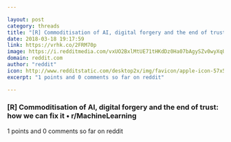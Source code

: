 ```yaml
---

layout: post
category: threads
title: "[R] Commoditisation of AI, digital forgery and the end of trust: how we can fix it"
date: 2018-03-18 19:17:59
link: https://vrhk.co/2FRM70p
image: https://i.redditmedia.com/vxUO2BxlMtUE71tHKdDz0Ha07bAgySZv0wyXqU16uoI.jpg?w=320&s=b72f2c30ebc690e99902f55269988897
domain: reddit.com
author: "reddit"
icon: http://www.redditstatic.com/desktop2x/img/favicon/apple-icon-57x57.png
excerpt: "1 points and 0 comments so far on reddit"

---
```


### [R] Commoditisation of AI, digital forgery and the end of trust: how we can fix it • r/MachineLearning

1 points and 0 comments so far on reddit